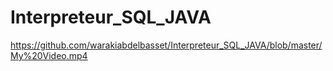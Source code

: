 # Interpreteur_SQL_JAVA
https://github.com/warakiabdelbasset/Interpreteur_SQL_JAVA/blob/master/My%20Video.mp4
